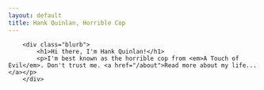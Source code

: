 ```yaml
---
layout: default
title: Hank Quinlan, Horrible Cop
---
```


		<div class="blurb">
			<h1>Hi there, I'm Hank Quinlan!</h1>
			<p>I'm best known as the horrible cop from <em>A Touch of Evil</em>. Don't trust me. <a href="/about">Read more about my life...</a></p>
		</div>